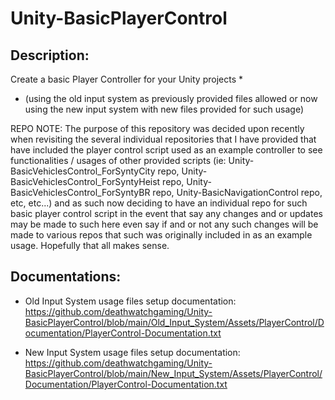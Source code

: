 # Unity-BasicPlayerControl

Description:
------------

Create a basic Player Controller for your Unity projects *

* (using the old input system as previously provided files allowed or now
  using the new input system with new files provided for such usage)


REPO NOTE: The purpose of this repository was decided upon recently when
revisiting the several individual repositories that I have provided that have
included the player control script used as an example controller to see
functionalities / usages of other provided scripts
(ie: Unity-BasicVehiclesControl_ForSyntyCity repo,
Unity-BasicVehiclesControl_ForSyntyHeist repo,
Unity-BasicVehiclesControl_ForSyntyBR repo, Unity-BasicNavigationControl
repo, etc, etc...) and as such now deciding to have an individual repo for such basic
player control script in the event that say any changes and or updates may be
made to such here even say if and or not any such changes will be made to
various repos that such was originally included in as an example usage.
Hopefully that all makes sense. 

Documentations:
---------------

* Old Input System usage files setup documentation: https://github.com/deathwatchgaming/Unity-BasicPlayerControl/blob/main/Old_Input_System/Assets/PlayerControl/Documentation/PlayerControl-Documentation.txt

* New Input System usage files setup documentation: https://github.com/deathwatchgaming/Unity-BasicPlayerControl/blob/main/New_Input_System/Assets/PlayerControl/Documentation/PlayerControl-Documentation.txt